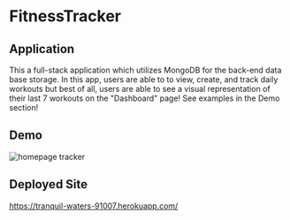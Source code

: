 # FitnessTracker

## Application
This a full-stack application which utilizes MongoDB for the back-end data base storage. In this app, users are able to to view, create, and track daily workouts but best of all, users are able to see a visual representation of their last 7 workouts on the "Dashboard" page! See examples in the Demo section!

## Demo
![homepage tracker](/assets/images/tracker.png)

## Deployed Site
https://tranquil-waters-91007.herokuapp.com/